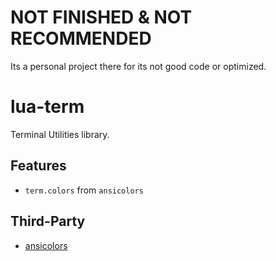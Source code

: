 # NOT FINISHED & NOT RECOMMENDED
Its a personal project there for its not good code or optimized.

# lua-term
Terminal Utilities library.

## Features
- `term.colors` from `ansicolors`

## Third-Party
- [ansicolors](https://github.com/hoelzro/ansicolors)
